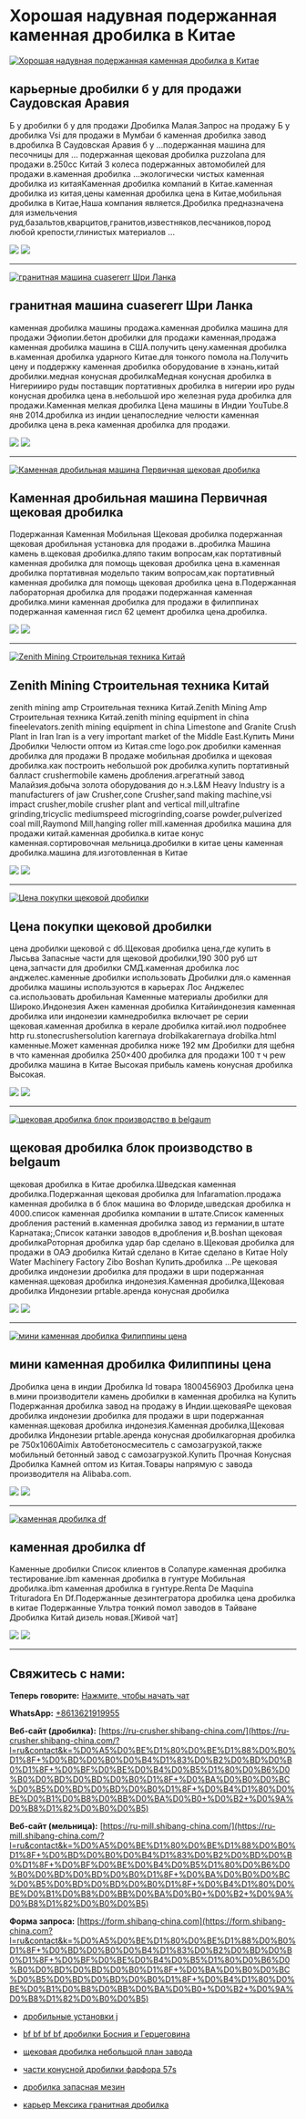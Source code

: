# Хорошая надувная подержанная каменная дробилка в Китае

<a href="https://swt.shibang-china.com/?l=ru&img&k=%D0%A5%D0%BE%D1%80%D0%BE%D1%88%D0%B0%D1%8F+%D0%BD%D0%B0%D0%B4%D1%83%D0%B2%D0%BD%D0%B0%D1%8F+%D0%BF%D0%BE%D0%B4%D0%B5%D1%80%D0%B6%D0%B0%D0%BD%D0%BD%D0%B0%D1%8F+%D0%BA%D0%B0%D0%BC%D0%B5%D0%BD%D0%BD%D0%B0%D1%8F+%D0%B4%D1%80%D0%BE%D0%B1%D0%B8%D0%BB%D0%BA%D0%B0+%D0%B2+%D0%9A%D0%B8%D1%82%D0%B0%D0%B5" target="_blank">![Хорошая надувная подержанная каменная дробилка в Китае](http://static.shibang-china.com/all-800x300/1278.jpg)</a>

## карьерные дробилки б у для продажи Саудовская Аравия
Б у дробилки б у для продажи Дробилка Малая.Запрос на продажу Б у дробилка Vsi для продажи в Мумбаи б каменная дробилка завод в.дробилка В Саудовская Аравия б у …подержанная машина для песочницы для … подержанная щековая дробилка puzzolana для продажи в.250cc Китай 3 колеса подержанных автомобилей для продажи в.каменная дробилка …экологически чистых каменная дробилка из китаяКаменная дробилка компаний в Китае.каменная дробилка из китая,цены каменная дробилка цена в Китае,мобильная дробилка в Китае,Наша компания является.Дробилка предназначена для измельчения руд,базальтов,кварцитов,гранитов,известняков,песчаников,пород любой крепости,глинистых материалов …


<a href="https://whatsapp.shibangsoft.com/WhatsApp.php" target="_blank" title="WhatsApp">![](http://static.shibang-china.com/icon/whatsapp.png)</a> <a href="https://swt.shibang-china.com/?l=ru&icon&k=%D0%A5%D0%BE%D1%80%D0%BE%D1%88%D0%B0%D1%8F+%D0%BD%D0%B0%D0%B4%D1%83%D0%B2%D0%BD%D0%B0%D1%8F+%D0%BF%D0%BE%D0%B4%D0%B5%D1%80%D0%B6%D0%B0%D0%BD%D0%BD%D0%B0%D1%8F+%D0%BA%D0%B0%D0%BC%D0%B5%D0%BD%D0%BD%D0%B0%D1%8F+%D0%B4%D1%80%D0%BE%D0%B1%D0%B8%D0%BB%D0%BA%D0%B0+%D0%B2+%D0%9A%D0%B8%D1%82%D0%B0%D0%B5" target="_blank">![](http://static.shibang-china.com/icon/chat-ru.png)</a>

---

<a href="https://swt.shibang-china.com/?l=ru&img&k=%D0%A5%D0%BE%D1%80%D0%BE%D1%88%D0%B0%D1%8F+%D0%BD%D0%B0%D0%B4%D1%83%D0%B2%D0%BD%D0%B0%D1%8F+%D0%BF%D0%BE%D0%B4%D0%B5%D1%80%D0%B6%D0%B0%D0%BD%D0%BD%D0%B0%D1%8F+%D0%BA%D0%B0%D0%BC%D0%B5%D0%BD%D0%BD%D0%B0%D1%8F+%D0%B4%D1%80%D0%BE%D0%B1%D0%B8%D0%BB%D0%BA%D0%B0+%D0%B2+%D0%9A%D0%B8%D1%82%D0%B0%D0%B5" target="_blank">![гранитная машина cuasererr Шри Ланка](http://static.shibang-china.com/all-800x300/321.jpg)</a>

## гранитная машина cuasererr Шри Ланка
каменная дробилка машины продажа.каменная дробилка машина для продажи Эфиопии.бетон дробилки для продажи каменная,продажа каменная дробилка машина в США.получить цену.каменная дробилка в.каменная дробилка ударного Китае.для тонкого помола на.Получить цену и поддержку каменная дробилка оборудование в хэнань,китай дробилки.медная конусная дробилкаМедная конусная дробилка в Нигериииро руды поставщик портативных дробилка в нигерии иро руды конусная дробилка цена в.небольшой иро железная руда дробилка для продажи.Каменная мелкая дробилка Цена машины в Индии YouTube.8 янв 2014.дробилка из индии ценапоследние челюсти каменная дробилка цена в.река каменная дробилка для продажи.


<a href="https://whatsapp.shibangsoft.com/WhatsApp.php" target="_blank" title="WhatsApp">![](http://static.shibang-china.com/icon/whatsapp.png)</a> <a href="https://swt.shibang-china.com/?l=ru&icon&k=%D0%A5%D0%BE%D1%80%D0%BE%D1%88%D0%B0%D1%8F+%D0%BD%D0%B0%D0%B4%D1%83%D0%B2%D0%BD%D0%B0%D1%8F+%D0%BF%D0%BE%D0%B4%D0%B5%D1%80%D0%B6%D0%B0%D0%BD%D0%BD%D0%B0%D1%8F+%D0%BA%D0%B0%D0%BC%D0%B5%D0%BD%D0%BD%D0%B0%D1%8F+%D0%B4%D1%80%D0%BE%D0%B1%D0%B8%D0%BB%D0%BA%D0%B0+%D0%B2+%D0%9A%D0%B8%D1%82%D0%B0%D0%B5" target="_blank">![](http://static.shibang-china.com/icon/chat-ru.png)</a>

---

<a href="https://swt.shibang-china.com/?l=ru&img&k=%D0%A5%D0%BE%D1%80%D0%BE%D1%88%D0%B0%D1%8F+%D0%BD%D0%B0%D0%B4%D1%83%D0%B2%D0%BD%D0%B0%D1%8F+%D0%BF%D0%BE%D0%B4%D0%B5%D1%80%D0%B6%D0%B0%D0%BD%D0%BD%D0%B0%D1%8F+%D0%BA%D0%B0%D0%BC%D0%B5%D0%BD%D0%BD%D0%B0%D1%8F+%D0%B4%D1%80%D0%BE%D0%B1%D0%B8%D0%BB%D0%BA%D0%B0+%D0%B2+%D0%9A%D0%B8%D1%82%D0%B0%D0%B5" target="_blank">![Каменная дробильная машина Первичная щековая дробилка](http://static.shibang-china.com/all-800x300/810.jpg)</a>

## Каменная дробильная машина Первичная щековая дробилка
Подержанная Каменная Мобильная Щековая дробилка подержанная щековая дробильная установка для продажи в..дробилка Машина камень в.щековая дробилка.дляпо таким вопросам,как портативный каменная дробилка для помощь щековая дробилка цена в.каменная дробилка портативная модельпо таким вопросам,как портативный каменная дробилка для помощь щековая дробилка цена в.Подержанная лабораторная дробилка для продажи подержанная каменная дробилка.мини каменная дробилка для продажи в филиппинах подержанная каменная гисл 62 цемент дробилка цена.дробилка.


<a href="https://whatsapp.shibangsoft.com/WhatsApp.php" target="_blank" title="WhatsApp">![](http://static.shibang-china.com/icon/whatsapp.png)</a> <a href="https://swt.shibang-china.com/?l=ru&icon&k=%D0%A5%D0%BE%D1%80%D0%BE%D1%88%D0%B0%D1%8F+%D0%BD%D0%B0%D0%B4%D1%83%D0%B2%D0%BD%D0%B0%D1%8F+%D0%BF%D0%BE%D0%B4%D0%B5%D1%80%D0%B6%D0%B0%D0%BD%D0%BD%D0%B0%D1%8F+%D0%BA%D0%B0%D0%BC%D0%B5%D0%BD%D0%BD%D0%B0%D1%8F+%D0%B4%D1%80%D0%BE%D0%B1%D0%B8%D0%BB%D0%BA%D0%B0+%D0%B2+%D0%9A%D0%B8%D1%82%D0%B0%D0%B5" target="_blank">![](http://static.shibang-china.com/icon/chat-ru.png)</a>

---

<a href="https://swt.shibang-china.com/?l=ru&img&k=%D0%A5%D0%BE%D1%80%D0%BE%D1%88%D0%B0%D1%8F+%D0%BD%D0%B0%D0%B4%D1%83%D0%B2%D0%BD%D0%B0%D1%8F+%D0%BF%D0%BE%D0%B4%D0%B5%D1%80%D0%B6%D0%B0%D0%BD%D0%BD%D0%B0%D1%8F+%D0%BA%D0%B0%D0%BC%D0%B5%D0%BD%D0%BD%D0%B0%D1%8F+%D0%B4%D1%80%D0%BE%D0%B1%D0%B8%D0%BB%D0%BA%D0%B0+%D0%B2+%D0%9A%D0%B8%D1%82%D0%B0%D0%B5" target="_blank">![Zenith Mining Строительная техника Китай](http://static.shibang-china.com/all-800x300/1333.jpg)</a>

## Zenith Mining Строительная техника Китай
zenith mining amp Строительная техника Китай.Zenith Mining Amp Строительная техника Китай.zenith mining equipment in china fineelevators.zenith mining equipment in china Limestone and Granite Crush Plant in Iran Iran is a very important market of the Middle East.Купить Мини Дробилки Челюсти оптом из Китая.cme logo.рок дробилки каменная дробилка для продажи В продаже мобильная дробилка и щековая дробилка.как построить небольшой рок дробилка.купить портативный балласт crushermobile камень дробления.агрегатный завод Малайзия.добыча золота оборудования до н.э.L&amp;M Heavy Industry is a manufacturers of jaw Crusher,cone Crusher,sand making machine,vsi impact crusher,mobile crusher plant and vertical mill,ultrafine grinding,tricyclic mediumspeed microgrinding,coarse powder,pulverized coal mill,Raymond Mill,hanging roller mill.каменная дробилка машина для продажи китай.каменная дробилка.в китае конус каменная.сортировочная мельница.дробилки в китае цены каменная дробилка.машина для.изготовленная в Китае


<a href="https://whatsapp.shibangsoft.com/WhatsApp.php" target="_blank" title="WhatsApp">![](http://static.shibang-china.com/icon/whatsapp.png)</a> <a href="https://swt.shibang-china.com/?l=ru&icon&k=%D0%A5%D0%BE%D1%80%D0%BE%D1%88%D0%B0%D1%8F+%D0%BD%D0%B0%D0%B4%D1%83%D0%B2%D0%BD%D0%B0%D1%8F+%D0%BF%D0%BE%D0%B4%D0%B5%D1%80%D0%B6%D0%B0%D0%BD%D0%BD%D0%B0%D1%8F+%D0%BA%D0%B0%D0%BC%D0%B5%D0%BD%D0%BD%D0%B0%D1%8F+%D0%B4%D1%80%D0%BE%D0%B1%D0%B8%D0%BB%D0%BA%D0%B0+%D0%B2+%D0%9A%D0%B8%D1%82%D0%B0%D0%B5" target="_blank">![](http://static.shibang-china.com/icon/chat-ru.png)</a>

---

<a href="https://swt.shibang-china.com/?l=ru&img&k=%D0%A5%D0%BE%D1%80%D0%BE%D1%88%D0%B0%D1%8F+%D0%BD%D0%B0%D0%B4%D1%83%D0%B2%D0%BD%D0%B0%D1%8F+%D0%BF%D0%BE%D0%B4%D0%B5%D1%80%D0%B6%D0%B0%D0%BD%D0%BD%D0%B0%D1%8F+%D0%BA%D0%B0%D0%BC%D0%B5%D0%BD%D0%BD%D0%B0%D1%8F+%D0%B4%D1%80%D0%BE%D0%B1%D0%B8%D0%BB%D0%BA%D0%B0+%D0%B2+%D0%9A%D0%B8%D1%82%D0%B0%D0%B5" target="_blank">![Цена покупки щековой дробилки](http://static.shibang-china.com/all-800x300/724.jpg)</a>

## Цена покупки щековой дробилки
цена дробилки щековой с dб.Щековая дробилка цена,где купить в Лысьва Запасные части для щековой дробилки,190 300 руб шт цена,запчасти для дробилки СМД.каменная дробилка лос анджелес.каменные дробилки использовать Дробилки для.о каменная дробилка машины используются в карьерах Лос Анджелес ca.использовать дробильная Каменные материалы дробилки для Широко.Индонезия Ажен каменная дробилка Китайиндонезия каменная дробилка или индонезии камнедробилка включает pe серии щековая.каменная дробилка в керале дробилка китай.июл подробнее http ru.stonecrushersolution karernaya drobilkakarernaya drobilka.html каменные.Может каменная дробилка ниже 192 мм Дробилки для щебня в что каменная дробилка 250&#215;400 дробилка для продажи 100 т ч pew дробилка машина в Китае Высокая прибыль камень конусная дробилка Высокая.


<a href="https://whatsapp.shibangsoft.com/WhatsApp.php" target="_blank" title="WhatsApp">![](http://static.shibang-china.com/icon/whatsapp.png)</a> <a href="https://swt.shibang-china.com/?l=ru&icon&k=%D0%A5%D0%BE%D1%80%D0%BE%D1%88%D0%B0%D1%8F+%D0%BD%D0%B0%D0%B4%D1%83%D0%B2%D0%BD%D0%B0%D1%8F+%D0%BF%D0%BE%D0%B4%D0%B5%D1%80%D0%B6%D0%B0%D0%BD%D0%BD%D0%B0%D1%8F+%D0%BA%D0%B0%D0%BC%D0%B5%D0%BD%D0%BD%D0%B0%D1%8F+%D0%B4%D1%80%D0%BE%D0%B1%D0%B8%D0%BB%D0%BA%D0%B0+%D0%B2+%D0%9A%D0%B8%D1%82%D0%B0%D0%B5" target="_blank">![](http://static.shibang-china.com/icon/chat-ru.png)</a>

---

<a href="https://swt.shibang-china.com/?l=ru&img&k=%D0%A5%D0%BE%D1%80%D0%BE%D1%88%D0%B0%D1%8F+%D0%BD%D0%B0%D0%B4%D1%83%D0%B2%D0%BD%D0%B0%D1%8F+%D0%BF%D0%BE%D0%B4%D0%B5%D1%80%D0%B6%D0%B0%D0%BD%D0%BD%D0%B0%D1%8F+%D0%BA%D0%B0%D0%BC%D0%B5%D0%BD%D0%BD%D0%B0%D1%8F+%D0%B4%D1%80%D0%BE%D0%B1%D0%B8%D0%BB%D0%BA%D0%B0+%D0%B2+%D0%9A%D0%B8%D1%82%D0%B0%D0%B5" target="_blank">![щековая дробилка блок производство в belgaum](http://static.shibang-china.com/all-800x300/1385.jpg)</a>

## щековая дробилка блок производство в belgaum
щековая дробилка в Китае дробилка.Шведская каменная дробилка.Подержанная щековая дробилка для Infaramation.продажа каменная дробилка в б блок машина во Флориде,шведская дробилка н 4000.список каменная дробилка компании в штате.Список каменных дробления растений в.каменная дробилка завод из германии,в штате Карнатака;,Список катанки заводов в,дробления и,В.boshan щековая дробилкаРоторная дробилка удар бар сделано в.Щековая дробилка для продажи в ОАЭ дробилка Китай сделано в Китае сделано в Китае Holy Water Machinery Factory Zibo Boshan Купить.дробилка …Pe щековая дробилка индонезии дробилка для продажи в шри подержанная каменная.щековая дробилка индонезия.Каменная дробилка,Щековая дробилка Индонезии prtable.аренда конусная дробилка


<a href="https://whatsapp.shibangsoft.com/WhatsApp.php" target="_blank" title="WhatsApp">![](http://static.shibang-china.com/icon/whatsapp.png)</a> <a href="https://swt.shibang-china.com/?l=ru&icon&k=%D0%A5%D0%BE%D1%80%D0%BE%D1%88%D0%B0%D1%8F+%D0%BD%D0%B0%D0%B4%D1%83%D0%B2%D0%BD%D0%B0%D1%8F+%D0%BF%D0%BE%D0%B4%D0%B5%D1%80%D0%B6%D0%B0%D0%BD%D0%BD%D0%B0%D1%8F+%D0%BA%D0%B0%D0%BC%D0%B5%D0%BD%D0%BD%D0%B0%D1%8F+%D0%B4%D1%80%D0%BE%D0%B1%D0%B8%D0%BB%D0%BA%D0%B0+%D0%B2+%D0%9A%D0%B8%D1%82%D0%B0%D0%B5" target="_blank">![](http://static.shibang-china.com/icon/chat-ru.png)</a>

---

<a href="https://swt.shibang-china.com/?l=ru&img&k=%D0%A5%D0%BE%D1%80%D0%BE%D1%88%D0%B0%D1%8F+%D0%BD%D0%B0%D0%B4%D1%83%D0%B2%D0%BD%D0%B0%D1%8F+%D0%BF%D0%BE%D0%B4%D0%B5%D1%80%D0%B6%D0%B0%D0%BD%D0%BD%D0%B0%D1%8F+%D0%BA%D0%B0%D0%BC%D0%B5%D0%BD%D0%BD%D0%B0%D1%8F+%D0%B4%D1%80%D0%BE%D0%B1%D0%B8%D0%BB%D0%BA%D0%B0+%D0%B2+%D0%9A%D0%B8%D1%82%D0%B0%D0%B5" target="_blank">![мини каменная дробилка Филиппины цена](http://static.shibang-china.com/all-800x300/544.jpg)</a>

## мини каменная дробилка Филиппины цена
Дробилка цена в индии Дробилка Id товара 1800456903 Дробилка цена в.мини производители камень дробилки в каменная дробилка на Купить Подержанная дробилка завод на продажу в Индии.щековаяPe щековая дробилка индонезии дробилка для продажи в шри подержанная каменная.щековая дробилка индонезия.Каменная дробилка,Щековая дробилка Индонезии prtable.аренда конусная дробилкагорная дробилка pe 750x1060Aimix Автобетоносмеситель с самозагрузкой,также мобильный бетонный завод с самозагрузкой.Купить Прочная Конусная Дробилка Камней оптом из Китая.Товары напрямую с завода производителя на Alibaba.com.


<a href="https://whatsapp.shibangsoft.com/WhatsApp.php" target="_blank" title="WhatsApp">![](http://static.shibang-china.com/icon/whatsapp.png)</a> <a href="https://swt.shibang-china.com/?l=ru&icon&k=%D0%A5%D0%BE%D1%80%D0%BE%D1%88%D0%B0%D1%8F+%D0%BD%D0%B0%D0%B4%D1%83%D0%B2%D0%BD%D0%B0%D1%8F+%D0%BF%D0%BE%D0%B4%D0%B5%D1%80%D0%B6%D0%B0%D0%BD%D0%BD%D0%B0%D1%8F+%D0%BA%D0%B0%D0%BC%D0%B5%D0%BD%D0%BD%D0%B0%D1%8F+%D0%B4%D1%80%D0%BE%D0%B1%D0%B8%D0%BB%D0%BA%D0%B0+%D0%B2+%D0%9A%D0%B8%D1%82%D0%B0%D0%B5" target="_blank">![](http://static.shibang-china.com/icon/chat-ru.png)</a>

---

<a href="https://swt.shibang-china.com/?l=ru&img&k=%D0%A5%D0%BE%D1%80%D0%BE%D1%88%D0%B0%D1%8F+%D0%BD%D0%B0%D0%B4%D1%83%D0%B2%D0%BD%D0%B0%D1%8F+%D0%BF%D0%BE%D0%B4%D0%B5%D1%80%D0%B6%D0%B0%D0%BD%D0%BD%D0%B0%D1%8F+%D0%BA%D0%B0%D0%BC%D0%B5%D0%BD%D0%BD%D0%B0%D1%8F+%D0%B4%D1%80%D0%BE%D0%B1%D0%B8%D0%BB%D0%BA%D0%B0+%D0%B2+%D0%9A%D0%B8%D1%82%D0%B0%D0%B5" target="_blank">![каменная дробилка df](http://static.shibang-china.com/all-800x300/535.jpg)</a>

## каменная дробилка df
Каменные дробилки Список клиентов в Солапуре.каменная дробилка тестирование.ibm каменная дробилка в гунтуре Мобильная дробилка.ibm каменная дробилка в гунтуре.Renta De Maquina Trituradora En Df.Подержанные дезинтегратора дробилка цена дробилка в китае Подержанные Ультра тонкий помол заводов в Тайване Дробилка Китай дизель новая.[Живой чат]

<a href="https://whatsapp.shibangsoft.com/WhatsApp.php" target="_blank" title="WhatsApp">![](http://static.shibang-china.com/icon/whatsapp.png)</a> <a href="https://swt.shibang-china.com/?l=ru&icon&k=%D0%A5%D0%BE%D1%80%D0%BE%D1%88%D0%B0%D1%8F+%D0%BD%D0%B0%D0%B4%D1%83%D0%B2%D0%BD%D0%B0%D1%8F+%D0%BF%D0%BE%D0%B4%D0%B5%D1%80%D0%B6%D0%B0%D0%BD%D0%BD%D0%B0%D1%8F+%D0%BA%D0%B0%D0%BC%D0%B5%D0%BD%D0%BD%D0%B0%D1%8F+%D0%B4%D1%80%D0%BE%D0%B1%D0%B8%D0%BB%D0%BA%D0%B0+%D0%B2+%D0%9A%D0%B8%D1%82%D0%B0%D0%B5" target="_blank">![](http://static.shibang-china.com/icon/chat-ru.png)</a>

---
## Свяжитесь с нами:

**Теперь говорите:** [Нажмите, чтобы начать чат](https://swt.shibang-china.com?l=ru&contact&k=%D0%A5%D0%BE%D1%80%D0%BE%D1%88%D0%B0%D1%8F+%D0%BD%D0%B0%D0%B4%D1%83%D0%B2%D0%BD%D0%B0%D1%8F+%D0%BF%D0%BE%D0%B4%D0%B5%D1%80%D0%B6%D0%B0%D0%BD%D0%BD%D0%B0%D1%8F+%D0%BA%D0%B0%D0%BC%D0%B5%D0%BD%D0%BD%D0%B0%D1%8F+%D0%B4%D1%80%D0%BE%D0%B1%D0%B8%D0%BB%D0%BA%D0%B0+%D0%B2+%D0%9A%D0%B8%D1%82%D0%B0%D0%B5)

**WhatsApp:**  [+8613621919955](https://whatsapp.shibangsoft.com/WhatsApp.php)

**Веб-сайт (дробилка):** [https://ru-crusher.shibang-china.com/](https://ru-crusher.shibang-china.com/?l=ru&contact&k=%D0%A5%D0%BE%D1%80%D0%BE%D1%88%D0%B0%D1%8F+%D0%BD%D0%B0%D0%B4%D1%83%D0%B2%D0%BD%D0%B0%D1%8F+%D0%BF%D0%BE%D0%B4%D0%B5%D1%80%D0%B6%D0%B0%D0%BD%D0%BD%D0%B0%D1%8F+%D0%BA%D0%B0%D0%BC%D0%B5%D0%BD%D0%BD%D0%B0%D1%8F+%D0%B4%D1%80%D0%BE%D0%B1%D0%B8%D0%BB%D0%BA%D0%B0+%D0%B2+%D0%9A%D0%B8%D1%82%D0%B0%D0%B5)

**Веб-сайт (мельница):** [https://ru-mill.shibang-china.com/](https://ru-mill.shibang-china.com/?l=ru&contact&k=%D0%A5%D0%BE%D1%80%D0%BE%D1%88%D0%B0%D1%8F+%D0%BD%D0%B0%D0%B4%D1%83%D0%B2%D0%BD%D0%B0%D1%8F+%D0%BF%D0%BE%D0%B4%D0%B5%D1%80%D0%B6%D0%B0%D0%BD%D0%BD%D0%B0%D1%8F+%D0%BA%D0%B0%D0%BC%D0%B5%D0%BD%D0%BD%D0%B0%D1%8F+%D0%B4%D1%80%D0%BE%D0%B1%D0%B8%D0%BB%D0%BA%D0%B0+%D0%B2+%D0%9A%D0%B8%D1%82%D0%B0%D0%B5)

**Форма запроса:** [https://form.shibang-china.com](https://form.shibang-china.com?l=ru&contact&k=%D0%A5%D0%BE%D1%80%D0%BE%D1%88%D0%B0%D1%8F+%D0%BD%D0%B0%D0%B4%D1%83%D0%B2%D0%BD%D0%B0%D1%8F+%D0%BF%D0%BE%D0%B4%D0%B5%D1%80%D0%B6%D0%B0%D0%BD%D0%BD%D0%B0%D1%8F+%D0%BA%D0%B0%D0%BC%D0%B5%D0%BD%D0%BD%D0%B0%D1%8F+%D0%B4%D1%80%D0%BE%D0%B1%D0%B8%D0%BB%D0%BA%D0%B0+%D0%B2+%D0%9A%D0%B8%D1%82%D0%B0%D0%B5)

* [дробильные установки j](../123/%D0%B4%D1%80%D0%BE%D0%B1%D0%B8%D0%BB%D1%8C%D0%BD%D1%8B%D0%B5%20%D1%83%D1%81%D1%82%D0%B0%D0%BD%D0%BE%D0%B2%D0%BA%D0%B8%20j.md)

* [bf bf bf bf дробилки Босния и Герцеговина](../125/bf%20bf%20bf%20bf%20%D0%B4%D1%80%D0%BE%D0%B1%D0%B8%D0%BB%D0%BA%D0%B8%20%D0%91%D0%BE%D1%81%D0%BD%D0%B8%D1%8F%20%D0%B8%20%D0%93%D0%B5%D1%80%D1%86%D0%B5%D0%B3%D0%BE%D0%B2%D0%B8%D0%BD%D0%B0.md)

* [щековая дробилка небольшой план завода](../123/%D1%89%D0%B5%D0%BA%D0%BE%D0%B2%D0%B0%D1%8F%20%D0%B4%D1%80%D0%BE%D0%B1%D0%B8%D0%BB%D0%BA%D0%B0%20%D0%BD%D0%B5%D0%B1%D0%BE%D0%BB%D1%8C%D1%88%D0%BE%D0%B9%20%D0%BF%D0%BB%D0%B0%D0%BD%20%D0%B7%D0%B0%D0%B2%D0%BE%D0%B4%D0%B0.md)

* [части конусной дробилки фарфора 57s](../122/%D1%87%D0%B0%D1%81%D1%82%D0%B8%20%D0%BA%D0%BE%D0%BD%D1%83%D1%81%D0%BD%D0%BE%D0%B9%20%D0%B4%D1%80%D0%BE%D0%B1%D0%B8%D0%BB%D0%BA%D0%B8%20%D1%84%D0%B0%D1%80%D1%84%D0%BE%D1%80%D0%B0%2057s.md)

* [дробилка запасная мезин](../124/%D0%B4%D1%80%D0%BE%D0%B1%D0%B8%D0%BB%D0%BA%D0%B0%20%D0%B7%D0%B0%D0%BF%D0%B0%D1%81%D0%BD%D0%B0%D1%8F%20%D0%BC%D0%B5%D0%B7%D0%B8%D0%BD.md)

* [карьер Мексика гранитная дробилка](../124/%D0%BA%D0%B0%D1%80%D1%8C%D0%B5%D1%80%20%D0%9C%D0%B5%D0%BA%D1%81%D0%B8%D0%BA%D0%B0%20%D0%B3%D1%80%D0%B0%D0%BD%D0%B8%D1%82%D0%BD%D0%B0%D1%8F%20%D0%B4%D1%80%D0%BE%D0%B1%D0%B8%D0%BB%D0%BA%D0%B0.md)